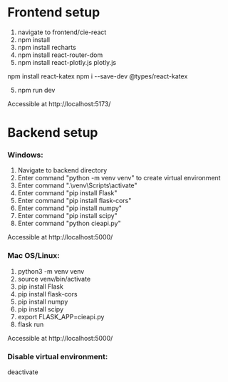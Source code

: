# Frontend setup
1. navigate to frontend/cie-react
2. npm install
4. npm install recharts
5. npm install react-router-dom
5. npm install react-plotly.js plotly.js

npm install react-katex
npm i --save-dev @types/react-katex

5. npm run dev 

Accessible at http://localhost:5173/

# Backend setup
### Windows:
1. Navigate to backend directory
2. Enter command "python -m venv venv" to create virtual environment
3. Enter command ".\venv\Scripts\activate"
4. Enter command "pip install Flask"
5. Enter command "pip install flask-cors"
6. Enter command "pip install numpy"
7. Enter command "pip install scipy"
8. Enter command "python cieapi.py"

Accessible at http://localhost:5000/

### Mac OS/Linux:
1. python3 -m venv venv
2. source venv/bin/activate
3. pip install Flask
3. pip install flask-cors
4. pip install numpy
5. pip install scipy
6. export FLASK_APP=cieapi.py
7. flask run

Accessible at http://localhost:5000/

### Disable virtual environment:

deactivate